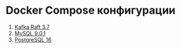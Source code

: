 # Docker Compose конфигурации

1. [Kafka Raft 3.7](./Kafka%20Raft/docker-compose-kafka_kraft.yml)
2. [MySQL 9.0.1](./MySQL/docker-compose-mysql.yml)
3. [PostgreSQL 16](./PostgreSQL%20v16/docker-compose-postgresql-16.yaml)